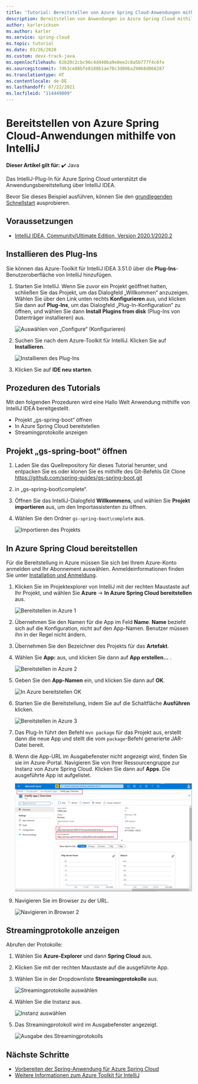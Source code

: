 ```yaml
---
title: 'Tutorial: Bereitstellen von Azure Spring Cloud-Anwendungen mithilfe von IntelliJ'
description: Bereitstellen von Anwendungen in Azure Spring Cloud mithilfe von IntelliJ
author: karlerickson
ms.author: karler
ms.service: spring-cloud
ms.topic: tutorial
ms.date: 03/26/2020
ms.custom: devx-track-java
ms.openlocfilehash: 61b20c2cbc96c4d440ba9e0ee2c8a5b777f4c6fe
ms.sourcegitcommit: 7d63ce88bfe8188b1ae70c3d006a29068d066287
ms.translationtype: HT
ms.contentlocale: de-DE
ms.lasthandoff: 07/22/2021
ms.locfileid: "114449809"
---
```

# <a name="use-intellij-to-deploy-azure-spring-cloud-applications"></a>Bereitstellen von Azure Spring Cloud-Anwendungen mithilfe von IntelliJ

**Dieser Artikel gilt für:** ✔️ Java

Das IntelliJ-Plug-In für Azure Spring Cloud unterstützt die Anwendungsbereitstellung über IntelliJ IDEA.  

Bevor Sie dieses Beispiel ausführen, können Sie den [grundlegenden Schnellstart](./quickstart.md) ausprobieren.

## <a name="prerequisites"></a>Voraussetzungen
* [IntelliJ IDEA, Community/Ultimate Edition, Version 2020.1/2020.2](https://www.jetbrains.com/idea/download/#section=windows)

## <a name="install-the-plug-in"></a>Installieren des Plug-Ins
Sie können das Azure-Toolkit für IntelliJ IDEA 3.51.0 über die **Plug-Ins**-Benutzeroberfläche von IntelliJ hinzufügen.

1. Starten Sie IntelliJ.  Wenn Sie zuvor ein Projekt geöffnet hatten, schließen Sie das Projekt, um das Dialogfeld „Willkommen“ anzuzeigen. Wählen Sie über den Link unten rechts **Konfigurieren** aus, und klicken Sie dann auf **Plug-Ins**, um das Dialogfeld „Plug-In-Konfiguration“ zu öffnen, und wählen Sie dann **Install Plugins from disk** (Plug-Ins von Datenträger installieren) aus.

    ![Auswählen von „Configure“ (Konfigurieren)](media/spring-cloud-intellij-howto/configure-plugin-1.png)

1. Suchen Sie nach dem Azure-Toolkit für IntelliJ.  Klicken Sie auf **Installieren**.

    ![Installieren des Plug-Ins](media/spring-cloud-intellij-howto/install-plugin.png)

1. Klicken Sie auf **IDE neu starten**.

## <a name="tutorial-procedures"></a>Prozeduren des Tutorials
Mit den folgenden Prozeduren wird eine Hallo Welt Anwendung mithilfe von IntelliJ IDEA bereitgestellt.

* Projekt „gs-spring-boot“ öffnen
* In Azure Spring Cloud bereitstellen
* Streamingprotokolle anzeigen

## <a name="open-gs-spring-boot-project"></a>Projekt „gs-spring-boot“ öffnen

1. Laden Sie das Quellrepository für dieses Tutorial herunter, und entpacken Sie es oder klonen Sie es mithilfe des Git-Befehls Git Clone https://github.com/spring-guides/gs-spring-boot.git 
1. in „gs-spring-boot\complete“.
1. Öffnen Sie das IntelliJ-Dialogfeld **Willkommens**, und wählen Sie **Projekt importieren** aus, um den Importassistenten zu öffnen.
1. Wählen Sie den Ordner `gs-spring-boot\complete` aus.

    ![Importieren des Projekts](media/spring-cloud-intellij-howto/import-project-1.png)

## <a name="deploy-to-azure-spring-cloud"></a>In Azure Spring Cloud bereitstellen
Für die Bereitstellung in Azure müssen Sie sich bei Ihrem Azure-Konto anmelden und Ihr Abonnement auswählen.  Anmeldeinformationen finden Sie unter [Installation und Anmeldung](/azure/developer/java/toolkit-for-intellij/create-hello-world-web-app#installation-and-sign-in).

1. Klicken Sie im Projektexplorer von IntelliJ mit der rechten Maustaste auf Ihr Projekt, und wählen Sie **Azure** -> **In Azure Spring Cloud bereitstellen** aus.

    ![Bereitstellen in Azure 1](media/spring-cloud-intellij-howto/deploy-to-azure-1.png)

1. Übernehmen Sie den Namen für die App im Feld **Name**. **Name** bezieht sich auf die Konfiguration, nicht auf den App-Namen. Benutzer müssen ihn in der Regel nicht ändern.
1. Übernehmen Sie den Bezeichner des Projekts für das **Artefakt**.
1. Wählen Sie **App:** aus, und klicken Sie dann auf **App erstellen…** .

    ![Bereitstellen in Azure 2](media/spring-cloud-intellij-howto/deploy-to-azure-2.png)

1. Geben Sie den **App-Namen** ein, und klicken Sie dann auf **OK**.

    ![In Azure bereitstellen OK](media/spring-cloud-intellij-howto/deploy-to-azure-2a.png)

1. Starten Sie die Bereitstellung, indem Sie auf die Schaltfläche **Ausführen** klicken. 

    ![Bereitstellen in Azure 3](media/spring-cloud-intellij-howto/deploy-to-azure-3.png)

1. Das Plug-In führt den Befehl `mvn package` für das Projekt aus, erstellt dann die neue App und stellt die vom `package`-Befehl generierte JAR-Datei bereit.

1. Wenn die App-URL im Ausgabefenster nicht angezeigt wird, finden Sie sie im Azure-Portal. Navigieren Sie von Ihrer Ressourcengruppe zur Instanz von Azure Spring Cloud.  Klicken Sie dann auf **Apps**.  Die ausgeführte App ist aufgelistet.

    ![Test-URL abrufen](media/spring-cloud-intellij-howto/get-test-url.png)

1. Navigieren Sie im Browser zu der URL.

    ![Navigieren in Browser 2](media/spring-cloud-intellij-howto/navigate-in-browser-2.png)

## <a name="show-streaming-logs"></a>Streamingprotokolle anzeigen
Abrufen der Protokolle:
1. Wählen Sie **Azure-Explorer** und dann **Spring Cloud** aus.
1. Klicken Sie mit der rechten Maustaste auf die ausgeführte App.
1. Wählen Sie in der Dropdownliste **Streamingprotokolle** aus.

    ![Streamingprotokolle auswählen](media/spring-cloud-intellij-howto/streaming-logs.png)

1. Wählen Sie die Instanz aus.

    ![Instanz auswählen](media/spring-cloud-intellij-howto/select-instance.png)

1. Das Streamingprotokoll wird im Ausgabefenster angezeigt.

    ![Ausgabe des Streamingprotokolls](media/spring-cloud-intellij-howto/streaming-log-output.png)

## <a name="next-steps"></a>Nächste Schritte
* [Vorbereiten der Spring-Anwendung für Azure Spring Cloud](how-to-prepare-app-deployment.md)
* [Weitere Informationen zum Azure Toolkit für IntelliJ](/azure/developer/java/toolkit-for-intellij/)